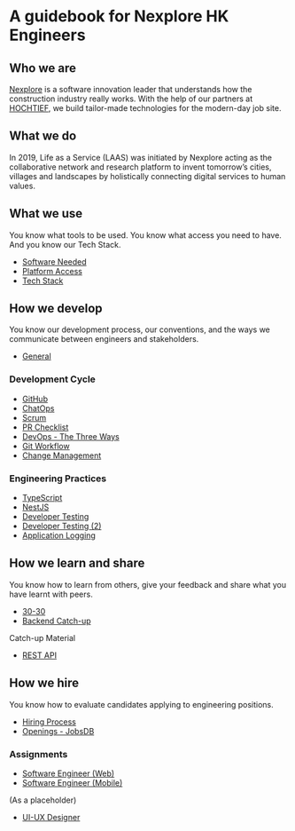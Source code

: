# A guidebook for Nexplore HK Engineers

## Who we are

[Nexplore](https://www.nexplore.com) is a software innovation leader that understands how the construction industry really works. With the help of our partners at [HOCHTIEF](https://www.hochtief.de), we build tailor-made technologies for the modern-day job site. 

## What we do

In 2019, Life as a Service (LAAS) was initiated by Nexplore acting as the collaborative network and research platform to invent tomorrow’s cities, villages and landscapes by holistically connecting digital services to human values.

## What we use

You know what tools to be used. You know what access you need to have. And you know our Tech Stack.

- [Software Needed](what-we-use/software.md)
- [Platform Access](what-we-use/platform.md)
- [Tech Stack](what-we-use/techstack.md)

## How we develop

You know our development process, our conventions, and the ways we communicate between engineers and stakeholders.

- [General](how-we-develop/general.md)

### Development Cycle
- [GitHub](how-we-develop/github.md)
- [ChatOps](how-we-develop/chatops.md)
- [Scrum](how-we-develop/scrum.md)
- [PR Checklist](how-we-develop/pr-checklist.md)
- [DevOps - The Three Ways](how-we-develop/devops.md)
- [Git Workflow](how-we-develop/git-workflow.md)
- [Change Management](how-we-develop/change-management.md)

### Engineering Practices
- [TypeScript](how-we-develop/typescript.md)
- [NestJS](how-we-develop/nestjs.md)
- [Developer Testing](how-we-develop/dev-testing.md)
- [Developer Testing (2)](how-we-develop/dev-testing-2.md)
- [Application Logging](how-we-develop/app-log.md)

## How we learn and share

You know how to learn from others, give your feedback and share what you have learnt with peers.

- [30-30](how-we-share/30-30.md)
- [Backend Catch-up](how-we-share/backend-catch-up.md)

Catch-up Material
- [REST API](how-we-share/rest-api.md)

## How we hire

You know how to evaluate candidates applying to engineering positions.

- [Hiring Process](https://github.com/adamwan-nexplore/guidebook-nxp-hk/blob/main/how-we-hire/hiring-engineers.md)
- [Openings - JobsDB](https://hk.jobsdb.com/hk/search-jobs/nexplore/1)


### Assignments
- [Software Engineer (Web)](how-we-hire/web-assignment.md)
- [Software Engineer (Mobile)](how-we-hire/mobile-assignment.md)

(As a placeholder)
- [UI-UX Designer](how-we-hire/ui-ux-assignment.md)
